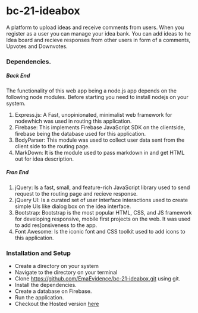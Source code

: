# bc-21-ideabox
A platform to upload ideas and receive comments from users. 
When you register as a user you can manage your idea bank. 
You can add ideas to he Idea board and recieve responses from other users in form of a comments, Upvotes and Downvotes.
### Dependencies.
##### Back End 
The functionality of this web app being a node.js app depends on the following node modules. Before starting you need to install nodejs on your system.  
1. Express.js: A Fast, unopinionated, minimalist web framework for nodewhich was used in routing this application.  
2. Firebase: This implements Firebase JavaScript SDK on the clientside, firebase being the database used for this application.  
3. BodyParser: This module was used to collect user data sent from the client side to the routing page.  
4. MarkDown: It is the module used to pass markdown in and get HTML out for idea description.
##### Fron End
1. jQuery: Is a fast, small, and feature-rich JavaScript library used to send request to the routing page and recieve response.  
2. jQuery UI: Is a curated set of user interface interactions used to create simple UIs like dialog box on the idea interface.  
3. Bootstrap: Bootstrap is the most popular HTML, CSS, and JS framework for developing responsive, mobile first projects on the web. It was used to add res[onsiveness to the app.
4. Font Awesome: Is the iconic font and CSS toolkit used to add icons to this application.  
### Installation and Setup  
* Create a directory on your system  
* Navigate to the directory on your terminal  
* Clone https://github.com/EmaEvidence/bc-21-ideabox.git using git.  
* Install the dependencies.
* Create a database on Firebase.
* Run the application.
* Checkout the Hosted version [here](https://bc21-ideabox.herokuapp.com/)

